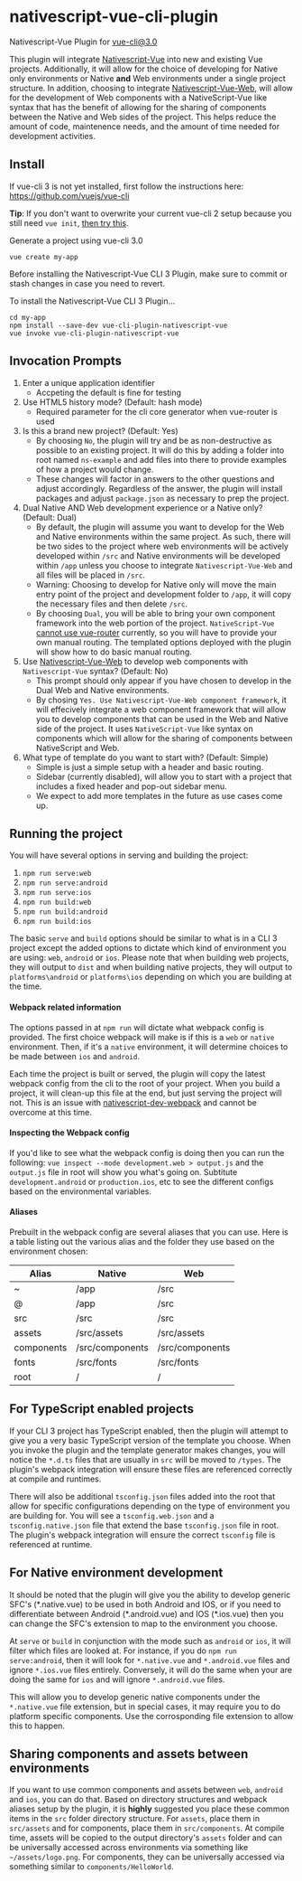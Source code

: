 # nativescript-vue-cli-plugin

Nativescript-Vue Plugin for [vue-cli@3.0](https://github.com/vuejs/vue-cli)

This plugin will integrate [Nativescript-Vue](https://nativescript-vue.org/) into new and existing Vue projects.  Additionally, it will allow for the choice of developing for Native only environments or Native __and__ Web environments under a single project structure.  In addition, choosing to integrate [Nativescript-Vue-Web](https://github.com/Nativescript-Vue-Web/Nativescript-Vue-Web), will allow for the development of Web components with a NativeScript-Vue like syntax that has the benefit of allowing for the sharing of components between the Native and Web sides of the project.  This helps reduce the amount of code, maintenence needs, and the amount of time needed for development activities.

## Install

If vue-cli 3 is not yet installed, first follow the instructions here: https://github.com/vuejs/vue-cli

**Tip**: If you don't want to overwrite your current vue-cli 2 setup because you still need `vue init`, [then try this](https://cli.vuejs.org/guide/creating-a-project.html#pulling-2-x-templates-legacy).

Generate a project using vue-cli 3.0
```
vue create my-app
```

Before installing the Nativescript-Vue CLI 3 Plugin, make sure to commit or stash changes in case you need to revert.

To install the Nativescript-Vue CLI 3 Plugin...
```
cd my-app
npm install --save-dev vue-cli-plugin-nativescript-vue
vue invoke vue-cli-plugin-nativescript-vue
```

## Invocation Prompts
1.  Enter a unique application identifier
    * Accpeting the default is fine for testing
2.  Use HTML5 history mode? (Default: hash mode)
    * Required parameter for the cli core generator when vue-router is used
3.  Is this a brand new project? (Default: Yes)
    * By choosing `No`, the plugin will try and be as non-destructive as possible to an existing project.  It will do this by adding a folder into root named `ns-example` and add files into there to provide examples of how a project would change.  
    * These changes will factor in answers to the other questions and adjust accordingly.  Regardless of the answer, the plugin will install packages and adjust `package.json` as necessary to prep the project.
4.  Dual Native AND Web development experience or a Native only? (Default: Dual)
    * By default, the plugin will assume you want to develop for the Web and Native environments within the same project.  As such, there will be two sides to the project where web environments will be actively developed within `/src` and Native environments will be developed within `/app` unless you choose to integrate `Nativescript-Vue-Web` and all files will be placed in `/src`.
    * Warning: Choosing to develop for Native only will move the main entry point of the project and development folder to `/app`, it will copy the necessary files and then delete `/src`.  
    * By choosing `Dual`, you will be able to bring your own component framework into the web portion of the project.  `NativeScript-Vue` [cannot use vue-router](https://nativescript-vue.org/en/docs/routing/vue-router/) currently, so you will have to provide your own manual routing.  The templated options deployed with the plugin will show how to do basic manual routing.
5.  Use [Nativescript-Vue-Web](https://github.com/Nativescript-Vue-Web/Nativescript-Vue-Web) to develop web components with `Nativescript-Vue` syntax? (Default: No)
    * This prompt should only appear if you have chosen to develop in the Dual Web and Native environments. 
    * By chosing `Yes. Use Nativescript-Vue-Web component framework`, it will effecively integrate a web component framework that will allow you to develop components that can be used in the Web and Native side of the project.  It uses `NativeScript-Vue` like syntax on components which will allow for the sharing of components between NativeScript and Web.
6.  What type of template do you want to start with? (Default: Simple)
    * Simple is just a simple setup with a header and basic routing.
    * Sidebar (currently disabled), will allow you to start with a project that includes a fixed header and pop-out sidebar menu.
    * We expect to add more templates in the future as use cases come up.

## Running the project
You will have several options in serving and building the project:
1.  `npm run serve:web`
2.  `npm run serve:android`
3.  `npm run serve:ios`
4.  `npm run build:web`
5.  `npm run build:android`
6.  `npm run build:ios`

The basic `serve` and `build` options should be similar to what is in a CLI 3 project except the added options to dictate which kind of environment you are using: `web`, `android` or `ios`.  Please note that when building web projects, they will output to `dist` and when building native projects, they will output to `platforms\android` or `platforms\ios` depending on which you are building at the time.

#### Webpack related information
The options passed in at `npm run` will dictate what webpack config is provided.  The first choice webpack will make is if this is a `web` or `native` environment.  Then, if it's a `native` environment, it will determine choices to be made between `ios` and `android`.

Each time the project is built or served, the plugin will copy the latest webpack config from the cli to the root of your project.  When you build a project, it will clean-up this file at the end, but just serving the project will not.  This is an issue with [nativescript-dev-webpack](https://github.com/NativeScript/nativescript-dev-webpack) and cannot be overcome at this time.

#### Inspecting the Webpack config
If you'd like to see what the webpack config is doing then you can run the following:
`vue inspect --mode development.web > output.js` and the `output.js` file in root will show you what's going on.  Subtitute `development.android` or `production.ios`, etc to see the different configs based on the environmental variables.

#### Aliases
Prebuilt in the webpack config are several aliases that you can use.  Here is a table listing out the various alias and the folder they use based on the environment chosen:

| Alias      | Native          | Web             |
| ---------- | --------------- | --------------- |
| ~          | /app            | /src            |
| @          | /app            | /src            |
| src        | /src            | /src            |
| assets     | /src/assets     | /src/assets     |
| components | /src/components | /src/components |
| fonts      | /src/fonts      | /src/fonts      |
| root       | /               | /               |


## For TypeScript enabled projects
If your CLI 3 project has TypeScript enabled, then the plugin will attempt to give you a very basic TypeScript version of the template you choose.  When you invoke the plugin and the template generator makes changes, you will notice the `*.d.ts` files that are usually in `src` will be moved to `/types`.  The plugin's webpack integration will ensure these files are referenced correctly at compile and runtimes.

There will also be additional `tsconfig.json` files added into the root that allow for specific configurations depending on the type of environment you are building for.  You will see a `tsconfig.web.json` and a `tsconfig.native.json` file that extend the base `tsconfig.json` file in root.  The plugin's webpack integration will ensure the correct `tsconfig` file is referenced at runtime.

## For Native environment development
It should be noted that the plugin will give you the ability to develop generic SFC's (\*.native.vue) to be used in both Android and IOS, or if you need to differentiate between Android (\*.android.vue) and IOS (\*.ios.vue) then you can change the SFC's extension to map to the environment you choose.  

At `serve` or `build` in conjunction with the mode such as `android` or `ios`, it will filter which files are looked at.  For instance, if you do `npm run serve:android`, then it will look for `*.native.vue` and `*.android.vue` files and ignore `*.ios.vue` files entirely.  Conversely, it will do the same when your are doing the same for `ios` and will ignore `*.android.vue` files.  

This will allow you to develop generic native components under the `*.native.vue` file extension, but in special cases, it may require you to do platform specific components.  Use the corrosponding file extension to allow this to happen.

## Sharing components and assets between environments
If you want to use common components and assets between `web`, `android` and `ios`, you can do that.  Based on directory structures and webpack aliases setup by the plugin, it is __highly__ suggested you place these common items in the `src` folder directory structure.  For `assets`, place them in `src/assets` and for components, place them in `src/components`.  At compile time, assets will be copied to the output directory's `assets` folder and can be universally accessed across environments via something like `~/assets/logo.png`.  For components, they can be universally accessed via something similar to `components/HelloWorld`.
